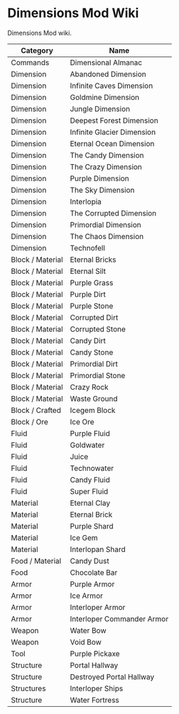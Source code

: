 # Dimensions Mod Wiki
Dimensions Mod wiki. 

| Category | Name |
|----------|------|
|Commands|Dimensional Almanac|
| Dimension |Abandoned Dimension|
| Dimension |Infinite Caves Dimension|
| Dimension |Goldmine Dimension|
| Dimension |Jungle Dimension|
| Dimension |Deepest Forest Dimension|
| Dimension |Infinite Glacier Dimension|
| Dimension |Eternal Ocean Dimension|
| Dimension |The Candy Dimension|
| Dimension |The Crazy Dimension|
| Dimension |Purple Dimension|
| Dimension |The Sky Dimension|
| Dimension |Interlopia|
| Dimension |The Corrupted Dimension|
| Dimension |Primordial Dimension|
| Dimension |The Chaos Dimension|
| Dimension |Technofell|
|Block / Material|Eternal Bricks|
|Block / Material|Eternal Silt|
|Block / Material|Purple Grass|
|Block / Material|Purple Dirt|
|Block / Material|Purple Stone|
|Block / Material|Corrupted Dirt|
|Block / Material|Corrupted Stone|
|Block / Material|Candy Dirt|
|Block / Material|Candy Stone|
|Block / Material|Primordial Dirt|
|Block / Material|Primordial Stone|
|Block / Material|Crazy Rock|
|Block / Material|Waste Ground|
|Block / Crafted|Icegem Block|
|Block / Ore|Ice Ore|
|Fluid|Purple Fluid|
|Fluid|Goldwater|
|Fluid|Juice|
|Fluid|Technowater|
|Fluid|Candy Fluid|
|Fluid|Super Fluid|
|Material|Eternal Clay|
|Material|Eternal Brick|
|Material|Purple Shard|
|Material|Ice Gem|
|Material|Interlopan Shard|
|Food / Material|Candy Dust|
|Food|Chocolate Bar|
|Armor|Purple Armor|
|Armor|Ice Armor|
|Armor|Interloper Armor|
|Armor|Interloper Commander Armor|
|Weapon|Water Bow|
|Weapon|Void Bow|
|Tool|Purple Pickaxe|
|Structure|Portal Hallway|
|Structure|Destroyed Portal Hallway|
|Structures|Interloper Ships|
|Structure|Water Fortress|
